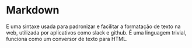 # Markdown
<p>

E uma sintaxe usada para padronizar e facilitar a formatação de texto na web, utilizada por aplicativos como slack e github. É uma linguagem trivial, funciona como um conversor de texto para HTML.</p>



